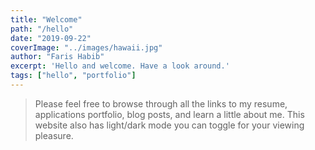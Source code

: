 ```yaml
---
title: "Welcome"
path: "/hello"
date: "2019-09-22"
coverImage: "../images/hawaii.jpg"
author: "Faris Habib"
excerpt: 'Hello and welcome. Have a look around.'
tags: ["hello", "portfolio"]
---
```


> Please feel free to browse through all the links to my resume, applications portfolio, blog posts, and learn a little about me. This website also has light/dark mode you can toggle for your viewing pleasure.